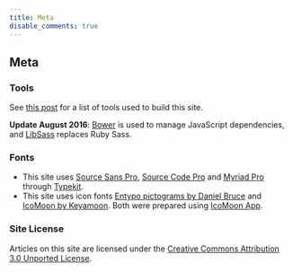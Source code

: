 ```yaml
---
title: Meta
disable_comments: true
---
```

## Meta

### Tools

See [this post](/blog/2012/12/migrating-from-drupal-to-middleman) for a list of
tools used to build this site.

**Update August 2016**: [Bower](https://bower.io) is used to manage JavaScript dependencies, and
[LibSass](http://sass-lang.com/libsass) replaces Ruby Sass.

### Fonts

* This site uses [Source Sans Pro](https://typekit.com/fonts/source-sans-pro),
  [Source Code Pro](https://typekit.com/fonts/source-code-pro) and
  [Myriad Pro](https://typekit.com/fonts/myriad-pro) through [Typekit](https://typekit.com).
* This site uses icon fonts
  [Entypo pictograms by Daniel Bruce](http://www.entypo.com) and
  [IcoMoon by Keyamoon](http://icomoon.io/#icons). Both were prepared using
  [IcoMoon App](http://icomoon.io/app/).

### Site License

Articles on this site are licensed under the
[Creative Commons Attribution 3.0 Unported License](http://creativecommons.org/licenses/by/3.0/deed.en_US).
